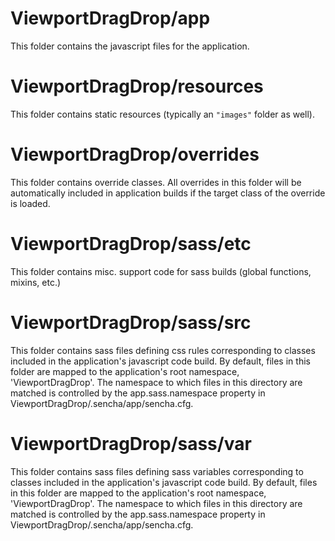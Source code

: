 # ViewportDragDrop/app

This folder contains the javascript files for the application.

# ViewportDragDrop/resources

This folder contains static resources (typically an `"images"` folder as well).

# ViewportDragDrop/overrides

This folder contains override classes. All overrides in this folder will be 
automatically included in application builds if the target class of the override
is loaded.

# ViewportDragDrop/sass/etc

This folder contains misc. support code for sass builds (global functions, 
mixins, etc.)

# ViewportDragDrop/sass/src

This folder contains sass files defining css rules corresponding to classes
included in the application's javascript code build.  By default, files in this 
folder are mapped to the application's root namespace, 'ViewportDragDrop'. The
namespace to which files in this directory are matched is controlled by the
app.sass.namespace property in ViewportDragDrop/.sencha/app/sencha.cfg. 

# ViewportDragDrop/sass/var

This folder contains sass files defining sass variables corresponding to classes
included in the application's javascript code build.  By default, files in this 
folder are mapped to the application's root namespace, 'ViewportDragDrop'. The
namespace to which files in this directory are matched is controlled by the
app.sass.namespace property in ViewportDragDrop/.sencha/app/sencha.cfg. 
